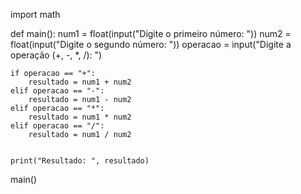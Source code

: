 
import math


def main():
    num1 = float(input("Digite o primeiro número: "))
    num2 = float(input("Digite o segundo número: "))
    operacao = input("Digite a operação (+, -, *, /): ")
    
    
    if operacao == "+":
        resultado = num1 + num2
    elif operacao == "-":
        resultado = num1 - num2
    elif operacao == "*":
        resultado = num1 * num2
    elif operacao == "/":
        resultado = num1 / num2
        
        
    print("Resultado: ", resultado)
    
    
main()
